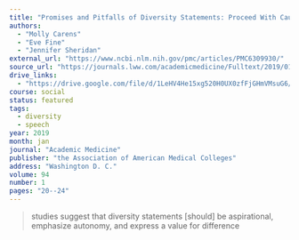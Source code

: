```yaml
---
title: "Promises and Pitfalls of Diversity Statements: Proceed With Caution"
authors:
  - "Molly Carens"
  - "Eve Fine"
  - "Jennifer Sheridan"
external_url: "https://www.ncbi.nlm.nih.gov/pmc/articles/PMC6309930/"
source_url: "https://journals.lww.com/academicmedicine/Fulltext/2019/01000/Promises_and_Pitfalls_of_Diversity_Statements_.13.aspx"
drive_links:
  - "https://drive.google.com/file/d/1LeHV4He15xg520H0UX0zfFjGHmVMsuG6/view?usp=drivesdk"
course: social
status: featured
tags:
  - diversity
  - speech
year: 2019
month: jan
journal: "Academic Medicine"
publisher: "the Association of American Medical Colleges"
address: "Washington D. C."
volume: 94
number: 1
pages: "20--24"
---
```


> studies suggest that diversity statements [should] be aspirational, emphasize autonomy, and express a value for difference

